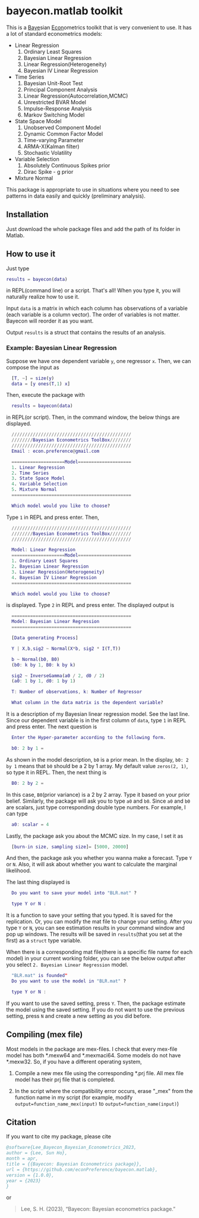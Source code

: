 # bayecon.matlab toolkit

This is a <u>Baye</u>sian <u>Econ</u>ometrics toolkit that is very convenient to use. It has a lot of standard econometrics models:

- Linear Regression
  1. Ordinary Least Squares
  2. Bayesian Linear Regression
  3. Linear Regression(Heterogeneity)
  4. Bayesian IV Linear Regression
- Time Series
  1. Bayesian Unit-Root Test
  2. Principal Component Analysis
  3. Linear Regression(Autocorrelation,MCMC)
  4. Unrestricted BVAR Model
  5. Impulse-Response Analysis
  6. Markov Switching Model
- State Space Model
  1. Unobserved Component Model
  2. Dynamic Common Factor Model
  3. Time-varying Parameter
  4. ARMA-X(Kalman filter)
  5. Stochastic Volatility
- Variable Selection
  1. Absolutely Continuous Spikes prior
  2. Dirac Spike - g prior
- Mixture Normal

This package is appropriate to use in situations where you need to see patterns in data easily and quickly (preliminary analysis).

## Installation

Just download the whole package files and add the path of its folder in Matlab.

## How to use it

Just type

```matlab
results = bayecon(data)
```

in REPL(command line) or a script. That's all! When you type it, you will naturally realize how to use it.

Input `data` is a matrix in which each column has observations of a variable (each variable is a column vector). The order of variables is not matter. Bayecon will reorder it as you want.

Output `results` is a struct that contains the results of an analysis.

### Example: Bayesian Linear Regression

Suppose we have one dependent variable `y`, one regressor `x`. Then, we can compose the input as

```matlab
  [T, ~] = size(y)
  data = [y ones(T,1) x]
```

Then, execute the package with

```matlab
  results = bayecon(data)
```

in REPL(or script). Then, in the command window, the below things are displayed.

```matlab
  /////////////////////////////////////////////
  ////////Bayesian Econometrics ToolBox////////
  /////////////////////////////////////////////
  Email : econ.preference@gmail.com

  ====================Model====================
  1. Linear Regression
  2. Time Series
  3. State Space Model
  4. Variable Selection
  5. Mixture Normal
  =============================================

  Which model would you like to choose?
```

Type `1` in REPL and press enter. Then,

```matlab
  /////////////////////////////////////////////
  ////////Bayesian Econometrics ToolBox////////
  /////////////////////////////////////////////

  Model: Linear Regression
  ====================Model====================
  1. Ordinary Least Squares
  2. Bayesian Linear Regression
  3. Linear Regression(Heterogeneity)
  4. Bayesian IV Linear Regression
  =============================================

  Which model would you like to choose?
```

is displayed. Type `2` in REPL and press enter. The displayed output is

```matlab
  =============================================
  Model: Bayesian Linear Regression
  =============================================

  [Data generating Process]

  Y | X,b,sig2 ~ Normal(X*b, sig2 * I(T,T))

  b ~ Normal(b0, B0)
  (b0: k by 1, B0: k by k)

  sig2 ~ InverseGamma(a0 / 2, d0 / 2)
  (a0: 1 by 1, d0: 1 by 1)

  T: Number of observations, k: Number of Regressor

  What column in the data matrix is the dependent variable?
```

It is a description of my Bayesian linear regression model. See the last line. Since our dependent variable is in the first column of `data`, type `1` in REPL and press enter. The next question is

```matlab
  Enter the Hyper-parameter according to the following form.

  b0: 2 by 1 =
```

As shown in the model description, `b0` is a prior mean. In the display, `b0: 2 by 1` means that `b0` should be a 2 by 1 array. My default value `zeros(2, 1)`, so type it in REPL. Then, the next thing is

```matlab
  B0: 2 by 2 =
```

In this case, `B0`(prior variance) is a 2 by 2 array. Type it based on your prior belief. Similarly, the package will ask you to type `a0` and `b0`. Since `a0` and `b0` are scalars, just type corresponding double type numbers. For example, I can type

```matlab
  a0: scalar = 4
```

Lastly, the package ask you about the MCMC size. In my case, I set it as

```matlab
  [burn-in size, sampling size]= [5000, 20000]
```

And then, the package ask you whether you wanna make a forecast. Type `Y` or `N`. Also, it will ask about whether you want to calculate the marginal likelihood.

The last thing displayed is

```matlab
  Do you want to save your model into "BLR.mat" ?

  type Y or N :
```

It is a function to save your setting that you typed. It is saved for the replication. Or, you can modify the mat file to change your setting. After you type `Y` or `N`, you can see estimation results in your command window and pop up windows. The results will be saved in `results`(that you set at the first) as a `struct` type variable.

When there is a corresponding mat file(there is a specific file name for each model) in your current working folder, you can see the below output after you select `2. Bayesian Linear Regression` model.

```matlab
  "BLR.mat" is founded"
  Do you want to use the model in "BLR.mat" ?

  type Y or N :
```

If you want to use the saved setting, press `Y`. Then, the package estimate the model using the saved setting. If you do not want to use the previous setting, press `N` and create a new setting as you did before.

## Compiling (mex file)

Most models in the package are mex-files. I check that every mex-file model has both \*.mexw64 and \*.mexmaci64. Some models do not have \*.mexw32. So, if you have a different operating system,

1. Compile a new mex file using the corresponding \*.prj file. All mex file model has their prj file that is completed.

2. In the script where the compatibility error occurs, erase "\_mex" from the function name in my script (for example, modify `output=function_name_mex(input)` to `output=function_name(input)`)

## Citation

If you want to cite my package, please cite

```bibtex
@software{Lee_Bayecon_Bayesian_Econometrics_2023,
author = {Lee, Sun Ho},
month = apr,
title = {{Bayecon: Bayesian Econometrics package}},
url = {https://github.com/econPreference/bayecon.matlab},
version = {1.0.0},
year = {2023}
}
```

or

> Lee, S. H. (2023), “Bayecon: Bayesian econometrics package.”
